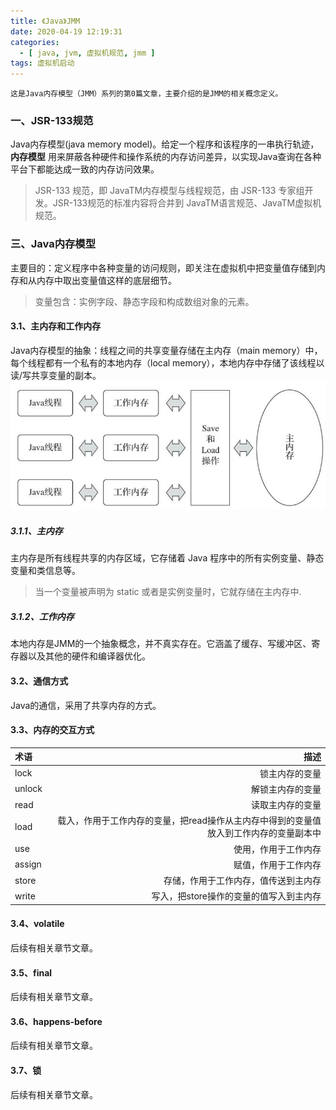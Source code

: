 ```yaml
---
title: 《Java》JMM
date: 2020-04-19 12:19:31
categories:
  - [ java, jvm, 虚拟机规范, jmm ]
tags: 虚拟机启动 
---
```


	这是Java内存模型（JMM）系列的第0篇文章，主要介绍的是JMM的相关概念定义。

### 一、JSR-133规范

Java内存模型(java memory model)。给定一个程序和该程序的一串执行轨迹，**内存模型**
用来屏蔽各种硬件和操作系统的内存访问差异，以实现Java查询在各种平台下都能达成一致的内存访问效果。
> JSR-133 规范，即 JavaTM内存模型与线程规范，由 JSR-133 专家组开发。JSR-133规范的标准内容将合并到 JavaTM语言规范、JavaTM虚拟机规范。

<!-- more -->

### 三、Java内存模型

主要目的：定义程序中各种变量的访问规则，即关注在虚拟机中把变量值存储到内存和从内存中取出变量值这样的底层细节。
> 变量包含：实例字段、静态字段和构成数组对象的元素。

#### 3.1、主内存和工作内存

Java内存模型的抽象：线程之间的共享变量存储在主内存（main memory）中，每个线程都有一个私有的本地内存（local memory），本地内存中存储了该线程以读/写共享变量的副本。
![主内存和工作内存](2020-04-19-java-虚拟机规范-JMM/主内存和工作内存.png)

##### 3.1.1、主内存

主内存是所有线程共享的内存区域，它存储着 Java 程序中的所有实例变量、静态变量和类信息等。
> 当一个变量被声明为 static 或者是实例变量时，它就存储在主内存中.

##### 3.1.2、工作内存

本地内存是JMM的一个抽象概念，并不真实存在。它涵盖了缓存、写缓冲区、寄存器以及其他的硬件和编译器优化。

#### 3.2、通信方式

Java的通信，采用了共享内存的方式。

#### 3.3、内存的交互方式

| 术语     |                                            描述 |
|:-------|----------------------------------------------:|
| lock   |                                       锁主内存的变量 |
| unlock |                                      解锁主内存的变量 |
| read   |                                      读取主内存的变量 |
| load   | 载入，作用于工作内存的变量，把read操作从主内存中得到的变量值放入到工作内存的变量副本中 |
| use    |                                    使用，作用于工作内存 |
| assign |                                    赋值，作用于工作内存 |
| store  |                            存储，作用于工作内存，值传送到主内存 |
| write  |                        写入，把store操作的变量的值写入到主内存 |

#### 3.4、volatile

后续有相关章节文章。

#### 3.5、final

后续有相关章节文章。

#### 3.6、happens-before

后续有相关章节文章。

#### 3.7、锁

后续有相关章节文章。